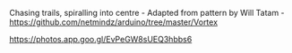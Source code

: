 Chasing trails, spiralling into centre - Adapted from pattern by Will Tatam - https://github.com/netmindz/arduino/tree/master/Vortex

https://photos.app.goo.gl/EvPeGW8sUEQ3hbbs6
